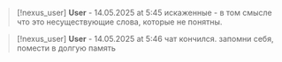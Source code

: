 >[!nexus_user] **User** - 14.05.2025 at 5:45
> искаженные - в том смысле что это несуществующие слова, которые не понятны.
<!-- UID: 3dbd9820-bb3f-4d1e-9d1c-297b5fefd7b2 -->




>[!nexus_user] **User** - 14.05.2025 at 5:46
> чат кончился. запомни себя, помести в долгую память
<!-- UID: 7ca96f43-5fdc-4c4f-8405-8f8c82d6663c -->